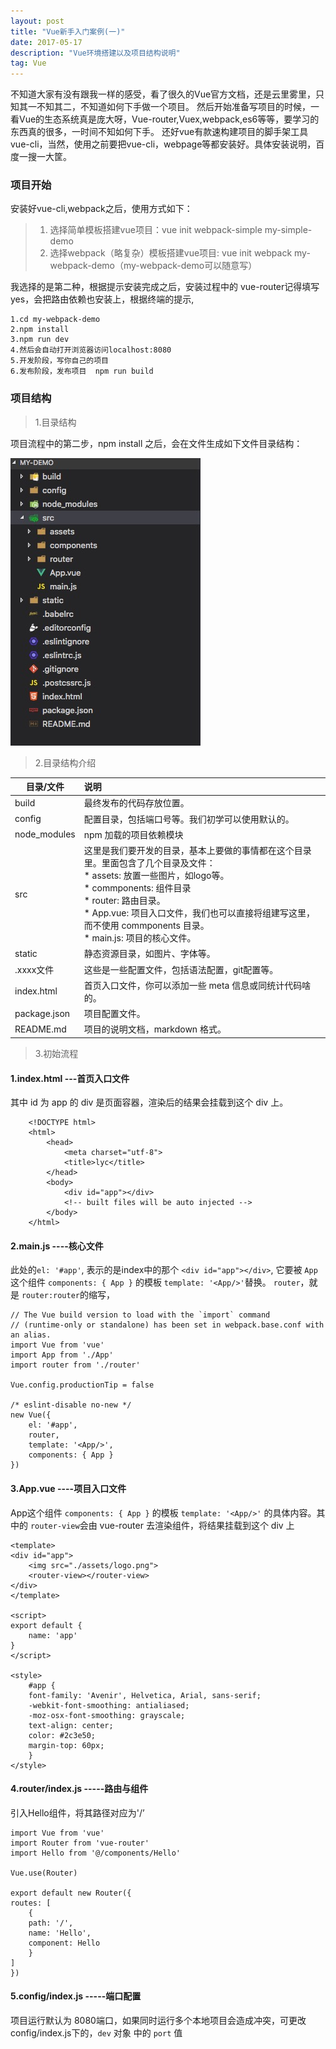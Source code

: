 ```yaml
---
layout: post
title: "Vue新手入门案例(一)"
date: 2017-05-17
description: "Vue环境搭建以及项目结构说明"
tag: Vue 
---   
```

不知道大家有没有跟我一样的感受，看了很久的Vue官方文档，还是云里雾里，只知其一不知其二，不知道如何下手做一个项目。 然后开始准备写项目的时候，一看Vue的生态系统真是庞大呀，Vue-router,Vuex,webpack,es6等等，要学习的东西真的很多，一时间不知如何下手。
还好vue有款速构建项目的脚手架工具 vue-cli，当然，使用之前要把vue-cli，webpage等都安装好。具体安装说明，百度一搜一大筐。

### 项目开始
安装好vue-cli,webpack之后，使用方式如下：

 >   1. 选择简单模板搭建vue项目：vue init webpack-simple my-simple-demo
 >   2. 选择webpack（略复杂）模板搭建vue项目: vue init webpack my-webpack-demo（my-webpack-demo可以随意写）

我选择的是第二种，根据提示安装完成之后，安装过程中的 vue-router记得填写yes，会把路由依赖也安装上，根据终端的提示,

    1.cd my-webpack-demo
    2.npm install
    3.npm run dev
    4.然后会自动打开浏览器访问localhost:8080
    5.开发阶段，写你自己的项目
    6.发布阶段，发布项目  npm run build

### 项目结构

>1.目录结构 

项目流程中的第二步，npm install 之后，会在文件生成如下文件目录结构：

![a](/images/2017-05-17/a.png)

>2.目录结构介绍


| 目录/文件      | 说明           | 
| ------------- | :-------------| 
| build         | 最终发布的代码存放位置。 | 
| config        | 配置目录，包括端口号等。我们初学可以使用默认的。      |   
| node_modules  | npm 加载的项目依赖模块      |  
| src           | 这里是我们要开发的目录，基本上要做的事情都在这个目录里。里面包含了几个目录及文件：  <br> * assets: 放置一些图片，如logo等。  <br>    * commponents: 组件目录 <br>    * router: 路由目录。<br> * App.vue: 项目入口文件，我们也可以直接将组建写这里，而不使用 commponents 目录。<br>   * main.js: 项目的核心文件。    |  
| static  | 静态资源目录，如图片、字体等。      |    
| .xxxx文件  | 这些是一些配置文件，包括语法配置，git配置等。      |    
| index.html  | 首页入口文件，你可以添加一些 meta 信息或同统计代码啥的。      |    
| package.json  | 项目配置文件。      |    
| README.md  | 项目的说明文档，markdown 格式。      |    


>3.初始流程

#### 1.index.html ---首页入口文件
其中 id 为 app 的 div 是页面容器，渲染后的结果会挂载到这个 div 上。

        <!DOCTYPE html>
        <html>
            <head>
                <meta charset="utf-8">
                <title>lyc</title>
            </head>
            <body>
                <div id="app"></div>
                <!-- built files will be auto injected -->
            </body>
        </html>

#### 2.main.js ----核心文件
此处的`el: '#app'`, 表示的是index中的那个 `<div id="app"></div>`, 它要被 `App` 这个组件 `components: { App }` 的模板 `template: '<App/>'`替换。 `router`，就是 `router:router`的缩写，

    // The Vue build version to load with the `import` command
    // (runtime-only or standalone) has been set in webpack.base.conf with an alias.
    import Vue from 'vue'
    import App from './App'
    import router from './router'

    Vue.config.productionTip = false

    /* eslint-disable no-new */
    new Vue({
        el: '#app',
        router,
        template: '<App/>',
        components: { App }
    })

#### 3.App.vue ----项目入口文件
App这个组件 `components: { App }` 的模板 `template: '<App/>'` 的具体内容。其中的 `router-view`会由 vue-router 去渲染组件，将结果挂载到这个 div 上

    <template>
    <div id="app">
        <img src="./assets/logo.png">
        <router-view></router-view>
    </div>
    </template>

    <script>
    export default {
        name: 'app'
    }
    </script>

    <style>
        #app {
        font-family: 'Avenir', Helvetica, Arial, sans-serif;
        -webkit-font-smoothing: antialiased;
        -moz-osx-font-smoothing: grayscale;
        text-align: center;
        color: #2c3e50;
        margin-top: 60px;
        }
    </style>

#### 4.router/index.js -----路由与组件　
引入Hello组件，将其路径对应为'/’

    import Vue from 'vue'
    import Router from 'vue-router'
    import Hello from '@/components/Hello'

    Vue.use(Router)

    export default new Router({
    routes: [
        {
        path: '/',
        name: 'Hello',
        component: Hello
        }
    ]
    })

#### 5.config/index.js -----端口配置
项目运行默认为 8080端口，如果同时运行多个本地项目会造成冲突，可更改 config/index.js下的，`dev` 对象 中的 `port` 值
